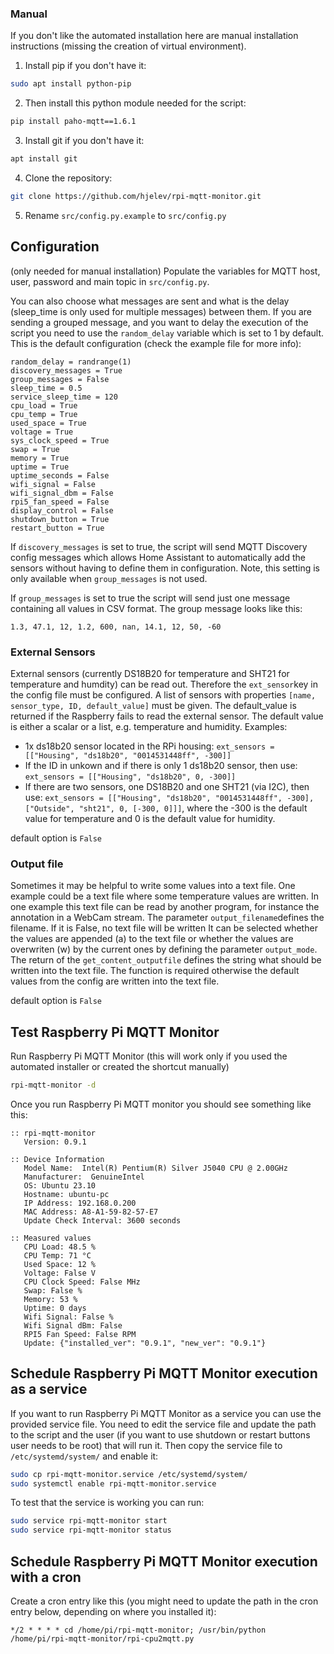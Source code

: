 ### Manual

If you don't like the automated installation here are manual installation instructions (missing the creation of virtual environment).

1. Install pip if you don't have it:

```bash
sudo apt install python-pip
```

2. Then install this python module needed for the script:

```bash
pip install paho-mqtt==1.6.1
```

3. Install git if you don't have it:

```bash
apt install git
```

4. Clone the repository:

```bash
git clone https://github.com/hjelev/rpi-mqtt-monitor.git
```

5. Rename ```src/config.py.example``` to ```src/config.py```



## Configuration

(only needed for manual installation)
Populate the variables for MQTT host, user, password and main topic in ```src/config.py```.

You can also choose what messages are sent and what is the delay (sleep_time is only used for multiple messages) between them.
If you are sending a grouped message, and you want to delay the execution of the script you need to use the ```random_delay``` variable which is set to 1 by default.
This is the default configuration (check the example file for more info):

```
random_delay = randrange(1)
discovery_messages = True
group_messages = False
sleep_time = 0.5
service_sleep_time = 120
cpu_load = True
cpu_temp = True
used_space = True
voltage = True
sys_clock_speed = True
swap = True
memory = True
uptime = True
uptime_seconds = False
wifi_signal = False
wifi_signal_dbm = False
rpi5_fan_speed = False
display_control = False
shutdown_button = True
restart_button = True
```

If ```discovery_messages``` is set to true, the script will send MQTT Discovery config messages which allows Home Assistant to automatically add the sensors without having to define them in configuration.  Note, this setting is only available when ```group_messages``` is not used.

If ```group_messages``` is set to true the script will send just one message containing all values in CSV format.
The group message looks like this:

```
1.3, 47.1, 12, 1.2, 600, nan, 14.1, 12, 50, -60
```

### External Sensors
External sensors (currently DS18B20 for temperature and SHT21 for temperature and humdity) can be read out.
Therefore the ```ext_sensor```key in the config file must be configured.
A list of sensors with properties ```[name, sensor_type, ID, default_value]``` must be given.
The default_value is returned if the Raspberry fails to read the external sensor. The default value is either a scalar or a list, e.g. temperature and humidity. Examples:
* 1x ds18b20 sensor located in the RPi housing: ```ext_sensors = [["Housing", "ds18b20", "0014531448ff", -300]]```
* If the ID in unkown and if there is only 1 ds18b20 sensor, then use: ```ext_sensors = [["Housing", "ds18b20", 0, -300]]```
* If there are two sensors, one DS18B20 and one SHT21 (via I2C), then use: ```ext_sensors = [["Housing", "ds18b20", "0014531448ff", -300], ["Outside", "sht21", 0, [-300, 0]]]```, where the -300 is the default value for temperature and 0 is the default value for humidity.

default option is ```False```


### Output file
Sometimes it may be helpful to write some values into a text file. One example could be a text file where some temperature values are written. In one example this text file can be read by another program, for instance the annotation in a WebCam stream.
The parameter ```output_filename```defines the filename. If it is False, no text file will be written
It can be selected whether the values are appended (a) to the text file or whether the values are overwriten (w) by the current ones by defining the parameter ```output_mode```.
The return of the ```get_content_outputfile``` defines the string what should be written into the text file. The function is required otherwise the default values from the config are written into the text file.

default option is ```False```



## Test Raspberry Pi MQTT Monitor

Run Raspberry Pi MQTT Monitor (this will work only if you used the automated installer or created the shortcut manually)

```bash
rpi-mqtt-monitor -d
```

Once you run Raspberry Pi MQTT monitor you should see something like this:

```
:: rpi-mqtt-monitor
   Version: 0.9.1

:: Device Information
   Model Name:  Intel(R) Pentium(R) Silver J5040 CPU @ 2.00GHz
   Manufacturer:  GenuineIntel
   OS: Ubuntu 23.10
   Hostname: ubuntu-pc
   IP Address: 192.168.0.200
   MAC Address: A8-A1-59-82-57-E7
   Update Check Interval: 3600 seconds

:: Measured values
   CPU Load: 48.5 %
   CPU Temp: 71 °C
   Used Space: 12 %
   Voltage: False V
   CPU Clock Speed: False MHz
   Swap: False %
   Memory: 53 %
   Uptime: 0 days
   Wifi Signal: False %
   Wifi Signal dBm: False
   RPI5 Fan Speed: False RPM
   Update: {"installed_ver": "0.9.1", "new_ver": "0.9.1"}
```
## Schedule Raspberry Pi MQTT Monitor execution as a service

If you want to run Raspberry Pi MQTT Monitor as a service you can use the provided service file.
You need to edit the service file and update the path to the script and the user (if you want to use shutdown or restart buttons user needs to be root) that will run it. 
Then copy the service file to ```/etc/systemd/system/``` and enable it:

```bash
sudo cp rpi-mqtt-monitor.service /etc/systemd/system/
sudo systemctl enable rpi-mqtt-monitor.service
```

To test that the service is working you can run:

```bash
sudo service rpi-mqtt-monitor start
sudo service rpi-mqtt-monitor status
```

## Schedule Raspberry Pi MQTT Monitor execution with a cron

Create a cron entry like this (you might need to update the path in the cron entry below, depending on where you installed it):

```
*/2 * * * * cd /home/pi/rpi-mqtt-monitor; /usr/bin/python /home/pi/rpi-mqtt-monitor/rpi-cpu2mqtt.py
```
